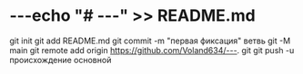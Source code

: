 # ---echo "# ---" >> README.md 
git init 
git add README.md 
git commit -m "первая фиксация" 
ветвь git -M main 
git remote add origin https://github.com/Voland634/---. git
 git push -u происхождение основной
